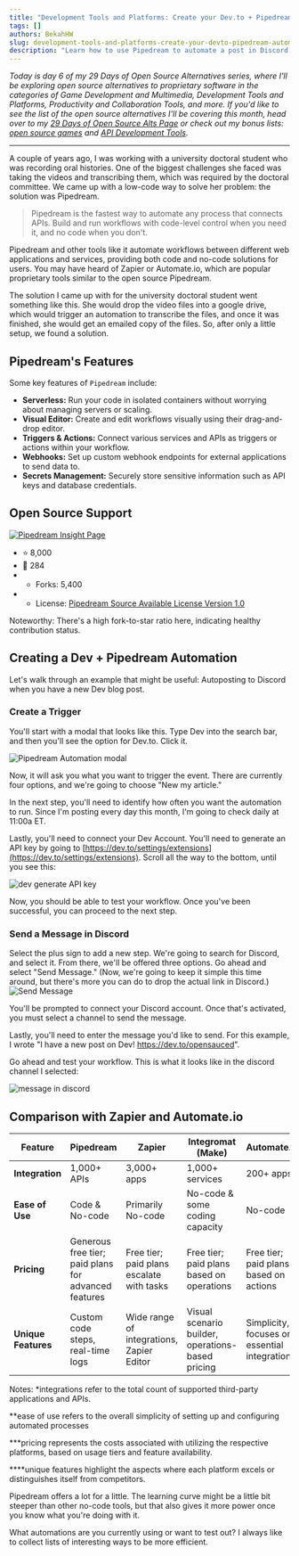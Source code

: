 ```yaml
---
title: "Development Tools and Platforms: Create your Dev.to + Pipedream Automation in under 20 minutes"
tags: []
authors: BekahHW
slug: development-tools-and-platforms-create-your-devto-pipedream-automation-in-under-20-minutes
description: "Learn how to use Pipedream to automate a post in Discord when you've created a new Dev post!"
---
```


*Today is day 6 of my 29 Days of Open Source Alternatives series, where I'll be exploring open source alternatives to proprietary software in the categories of Game Development and Multimedia, Development Tools and Platforms, Productivity and Collaboration Tools, and more. If you'd like to see the list of the open source alternatives I'll be covering this month, head over to my [29 Days of Open Source Alts Page](https://oss.fyi/oss-alts) or check out my bonus lists:  [open source games](https://oss.fyi/oss-games) and [API Development Tools](https://oss.fyi/api-tools).* 

<hr/>

A couple of years ago, I was working with a university doctoral student who was recording oral histories. One of the biggest challenges she faced was taking the videos and transcribing them, which was required by the doctoral committee. We came up with a low-code way to solve her problem: the solution was Pipedream. 

<!-- truncate -->


> Pipedream is the fastest way to automate any process that connects APIs. Build and run workflows with code-level control when you need it, and no code when you don't.

Pipedream and other tools like it automate workflows between different web applications and services, providing both code and no-code solutions for users. You may have heard of Zapier or Automate.io, which are popular proprietary tools similar to the open source Pipedream.  

The solution I came up with for the university doctoral student went something like this. She would drop the video files into a google drive, which would trigger an automation to transcribe the files, and once it was finished, she would get an emailed copy of the files. So, after only a little setup, we found a solution.

## Pipedream's Features

Some key features of `Pipedream` include:

- **Serverless:** Run your code in isolated containers without worrying about managing servers or scaling.
- **Visual Editor:** Create and edit workflows visually using their drag-and-drop editor.
- **Triggers & Actions:** Connect various services and APIs as triggers or actions within your workflow.
- **Webhooks:** Set up custom webhook endpoints for external applications to send data to.
- **Secrets Management:** Securely store sensitive information such as API keys and database credentials.

## Open Source Support

[![Pipedream Insight Page](https://dev-to-uploads.s3.amazonaws.com/uploads/articles/hjtwtr2h6ng965hob2zm.png)](https://app.opensauced.pizza/pages/BekahHW/1186/dashboard)

- ⭐ 8,000
- 👀 284
- - Forks: 5,400
- - License: [Pipedream Source Available License Version 1.0](https://github.com/pipedreamhq/pipedream?tab=License-1-ov-file#readme)

Noteworthy: There's a high fork-to-star ratio here, indicating healthy contribution status.

## Creating a Dev + Pipedream Automation

Let's walk through an example that might be useful: Autoposting to Discord when you have a new Dev blog post.

### Create a Trigger

You'll start with a modal that looks like this. Type Dev into the search bar, and then you'll see the option for Dev.to. Click it.

![Pipedream Automation modal](https://dev-to-uploads.s3.amazonaws.com/uploads/articles/xzl877qycwvnxhbjju7k.png)

Now, it will ask you what you want to trigger the event. There are currently four options, and we're going to choose "New my article."

In the next step, you'll need to identify how often you want the automation to run. Since I'm posting every day this month, I'm going to check daily at 11:00a ET.

Lastly, you'll need to connect your Dev Account. You'll need to generate an API key by going to [https://dev.to/settings/extensions](https://dev.to/settings/extensions). Scroll all the way to the bottom, until you see this:


![dev generate API key](https://dev-to-uploads.s3.amazonaws.com/uploads/articles/ersl0jrbk3nvxcwq9ssm.png)

Now, you should be able to test your workflow. Once you've been successful, you can proceed to the next step.

### Send a Message in Discord

Select the plus sign to add a new step. We're going to search for Discord, and select it. From there, we'll be offered three options. Go ahead and select "Send Message." (Now, we're going to keep it simple this time around, but there's more you can do to drop the actual link in Discord.)
![Send Message](https://dev-to-uploads.s3.amazonaws.com/uploads/articles/nvnep8gy9pja1x6i3s10.png)

You'll be prompted to connect your Discord account. Once that's activated, you must select a channel to send the message. 

Lastly, you'll need to enter the message you'd like to send. For this example, I wrote "I have a new post on Dev! https://dev.to/opensauced".

Go ahead and test your workflow. This is what it looks like in the discord channel I selected:

![message in discord](https://dev-to-uploads.s3.amazonaws.com/uploads/articles/q72udp93hj39b6akx7p3.png)


## Comparison with Zapier and Automate.io

| Feature             | Pipedream                                    | Zapier                                         | Integromat (Make)                              | Automate.io                                   |
|---------------------|----------------------------------------------|------------------------------------------------|------------------------------------------------|-----------------------------------------------|
| **Integration**     | 1,000+ APIs                                  | 3,000+ apps                                    | 1,000+ services                                | 200+ apps                                     |
| **Ease of Use**     | Code & No-code                               | Primarily No-code                              | No-code & some coding capacity                 | No-code                                       |
| **Pricing**         | Generous free tier; paid plans for advanced features | Free tier; paid plans escalate with tasks | Free tier; paid plans based on operations      | Free tier; paid plans based on actions        |
| **Unique Features** | Custom code steps, real-time logs           | Wide range of integrations, Zapier Editor      | Visual scenario builder, operations-based pricing | Simplicity, focuses on essential integrations |

Notes: *integrations refer to the total count of supported third-party applications and APIs.

**ease of use refers to the overall simplicity of setting up and configuring automated processes

***pricing represents the costs associated with utilizing the respective platforms, based on usage tiers and feature availability.

****unique features highlight the aspects where each platform excels or distinguishes itself from competitors.

Pipedream offers a lot for a little. The learning curve might be a little bit steeper than other no-code tools, but that also gives it more power once you know what you're doing with it. 

What automations are you currently using or want to test out? I always like to collect lists of interesting ways to be more efficient. 




